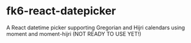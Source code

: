 # fk6-react-datepicker
A React datetime picker supporting Gregorian and Hijri calendars using moment and moment-hijri (NOT READY TO USE YET!)